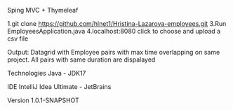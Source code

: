 Sping MVC + Thymeleaf

1.git clone https://github.com/hlnet1/Hristina-Lazarova-employees.git
3.Run EmployeesApplication.java
4.localhost:8080 click to choose and upload a csv file

Output: Datagrid with Employee pairs with max time overlapping on same project. All pairs with same duration are dispalayed

Technologies
Java - JDK17

IDE
IntelliJ Idea Ultimate - JetBrains

Version
1.0.1-SNAPSHOT
